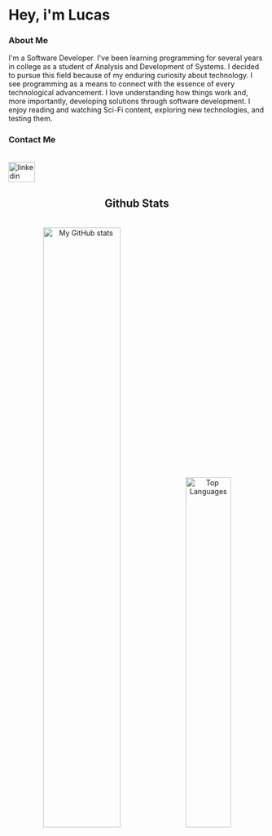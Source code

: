 <div align="left">
    <h1>Hey, i'm Lucas</h1>
</div>

<div align="Left">
    <h3>About Me</h3>
    <p>I'm a Software Developer. I've been learning programming for several years in college as a student of Analysis and Development of Systems. I decided to pursue this field because of my enduring curiosity about technology. I see programming as a means to connect with the essence of every technological advancement. I love understanding how things work and, more importantly, developing solutions through software development. I enjoy reading and watching Sci-Fi content, exploring new technologies, and testing them.</p>
</div>

<div align="left">
    <h3>Contact Me</h3>
     <br>
    <a href="https://www.linkedin.com/in/lucaslopestech/"  target="_blank">
        <img src="https://raw.githubusercontent.com/maurodesouza/profile-readme-generator/master/src/assets/icons/social/linkedin/default.svg" width="52" height="40" alt="linkedin logo"/>
    </a>
</div>

</div>

<div align="center">
  <h2> Github Stats</h2>
    <br>
  <img alt="My GitHub stats" width="55%" src="https://github-readme-stats.vercel.app/api?username=lucaslopestech&show_icons=true&theme=transparent"/>
  <img alt="Top Languages" width="42%" src="https://github-readme-stats.vercel.app/api/top-langs/?username=lucaslopestech&layout=compact&theme=transparent"/>
</div>
